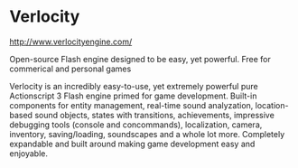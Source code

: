 # Verlocity
http://www.verlocityengine.com/

Open-source Flash engine designed to be easy, yet powerful. Free for commerical and personal games

Verlocity is an incredibly easy-to-use, yet extremely powerful pure Actionscript 3 Flash engine primed for game development. Built-in components for entity management, real-time sound analyzation, location-based sound objects, states with transitions, achievements, impressive debugging tools (console and concommands), localization, camera, inventory, saving/loading, soundscapes and a whole lot more. Completely expandable and built around making game development easy and enjoyable.
